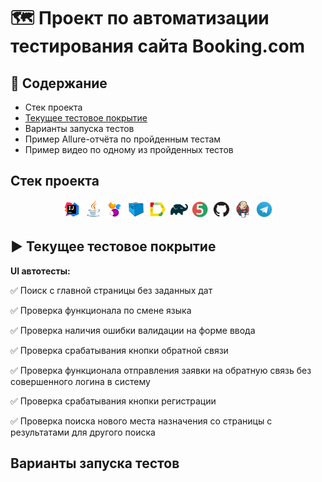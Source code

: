 # :world_map: Проект по автоматизации тестирования сайта Booking.com
## :bookmark_tabs: Содержание
- Стек проекта
- [Текущее тестовое покрытие](https://github.com/Ir4fin/Ir4fin/tree/main#arrow_forward-%D1%82%D0%B5%D0%BA%D1%83%D1%89%D0%B5%D0%B5-%D1%82%D0%B5%D1%81%D1%82%D0%BE%D0%B2%D0%BE%D0%B5-%D0%BF%D0%BE%D0%BA%D1%80%D1%8B%D1%82%D0%B8%D0%B5)
- Варианты запуска тестов
- Пример Allure-отчёта по пройденным тестам
- Пример видео по одному из пройденных тестов
## Стек проекта

<p align="center">
<img width="6%" title="IntelliJ IDEA" src="Images/Intelij_IDEA.svg">
<img width="6%" title="Java" src="Images/Java.svg">
<img width="6%" title="Selenide" src="Images/Selenide.svg">
<img width="6%" title="Selenoid" src="Images/Selenoid.svg">
<img width="6%" title="Allure Report" src="Images/Allure_Report.svg">
<img width="6%" title="Gradle" src="Images/Gradle.svg">
<img width="6%" title="JUnit5" src="Images/JUnit5.svg">
<img width="6%" title="GitHub" src="Images/GitHub.svg">
<img width="6%" title="Jenkins" src="Images/Jenkins.svg">
<img width="6%" title="Telegram" src="Images/Telegram.svg">
</p>

## :arrow_forward: Текущее тестовое покрытие

**UI автотесты:**

:white_check_mark: Поиск с главной страницы без заданных дат

:white_check_mark: Проверка функционала по смене языка

:white_check_mark: Проверка наличия ошибки валидации на форме ввода

:white_check_mark: Проверка срабатывания кнопки обратной связи

:white_check_mark: Проверка функционала отправления заявки на обратную связь без совершенного логина в систему

:white_check_mark: Проверка срабатывания кнопки регистрации

:white_check_mark: Проверка поиска нового места назначения со страницы с результатами для другого поиска

## Варианты запуска тестов
